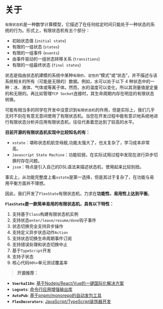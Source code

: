 # 关于

`有限状态机`是一种数学计算模型，它描述了在任何给定时间只能处于一种状态的系统的行为。形式上，有限状态机有五个部分：

- 初始状态值 (`initial state`)
- 有限的一组状态 (`states`)
- 有限的一组事件 (`events`)
- 由事件驱动的一组状态转移关系 (`transitions`)
- 有限的一组最终状态 (`final states`)

状态是指由状态机建模的系统中某种`有限的`、`定性的`“模式”或“状态”，并不描述与该系统相关的所有（可能是无限的）数据。例如，水可以处于以下 4 种状态中的一种：冰、液体、气体或等离子体。然而，水的温度可以变化，所以其测量值是定量的和无限的。再比如管理`TCP Socket`连接时，其生命周期内存在明显的有限状态转换。

可能有相当多的同学在开发中没意识到`有限状态机`的作用，但是实际上，我们几乎无时不刻在有意无意间使用了有限状态机。当您在开发过程中能有意识地系统地进行有限状态分析并应用有限状态机，往往代表着您达到了较高的水平。

**目前开源的有限状态机实现中比较知名的有：**

- `xstate`：堪称状态机航空母舰,功能太强大了，也太复杂了，学习成本非常高。
- `Javascript State Machine`：功能较弱，在实际试用过程中发现在进行异步切换时存在问题。
- `jssm`：特点是引入自己的DSL语法来描述状态机，使用起来比较别扭。


事实上，从功能完整度上看`xstate`是第一选择，但是其过于复杂了，在功能与易用平衡方面并不理想。

因此，我们开发了`FlexState`有限状态机，力求在**功能性、易用性上达到平衡**。


**`FlexState`是一款简单易用的有限状态机，具有以下特性：**

1. 支持基于`Class`构建有限状态机实例 
2. 支持状态`enter/leave/resume/done`钩子事件 
3. 状态切换完全支持异步操作
4. 支持定义异步状态动作`Action` 
5. 支持状态切换生命周期事件订阅 
6. 支持错误处理和状态切换中止 
7. 基于`TypeScript`开发
8. 支持子状态
9. 核心代码`90%+`单元测试覆盖率


> **开源推荐：** 

- **`VoerkaI18n`**: [基于Nodejs/React/Vue的一键国际化解决方案](https://zhangfisher.github.io/voerka-i18n/)
- **`Logsets`**: [命令行应用增强输出库](https://zhangfisher.github.io/logsets/)
- **`AutoPub`**:  [基于pnpm/monorepo的自动发包工具](https://zhangfisher.github.io/autppub/)
- **`FlexDecorators`**:  [JavaScript/TypeScript装饰器开发](https://zhangfisher.github.io/flex-decorators/)